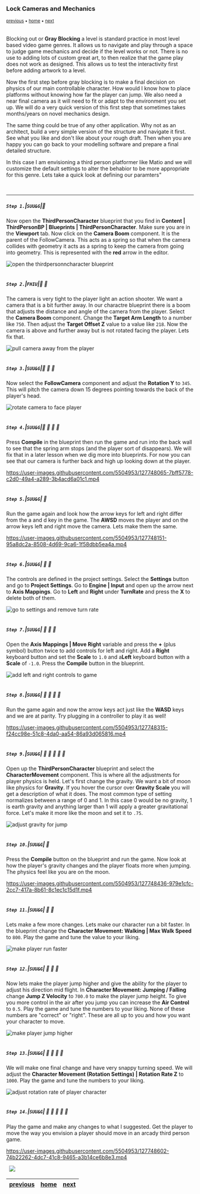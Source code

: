 <img src="https://via.placeholder.com/1000x4/45D7CA/45D7CA" alt="drawing" height="4px"/>

### Lock Cameras and Mechanics

<sub>[previous](../setting-up/README.md#user-content-setting-up-unreal--github) • [home](../README.md#user-content-ue4-hello-world) • [next](../holodeck/README.md#user-content-setting-up-holodeck)</sub>

<img src="https://via.placeholder.com/1000x4/45D7CA/45D7CA" alt="drawing" height="4px"/>

Blocking out or **Gray Blocking** a level is standard practice in most level based video game genres.  It allows us to navigate and play through a space to judge game mechanics and decide if the level works or not.  There is no use to adding lots of custom great art, to then realize that the game play does not work as designed.  This allows us to test the interactivity first before adding artwork to a level.

Now the first step before gray blocking is to make a final decision on physics of our main controllable character.  How would I know how to place platforms without knowing how far the player can jump.  We also need a near final camera as it will need to fit or adapt to the environment you set up.  We will do a very quick version of this first step that sometimes takes months/years on novel mechanics design.

The same thing could be true of any other application.  Why not as an architect, build a very simple version of the structure and navigate it first.  See what you like and don't like about your rough draft.  Then when you are happy you can go back to your modelling software and prepare a final detailed structure.

In this case I am envisioning a third person platformer like Matio and we will customize the default settings to alter the behabior to be more appropriate for this genre. Lets take a quick look at defining our paramters"

<br>

---

##### `Step 1.`\|`SUU&G`|:small_blue_diamond:

Now open the **ThirdPersonCharacter** blueprint that you find in **Content | ThirdPersonBP | Blueprints | ThirdPersonCharacter**. Make sure you are in the **Viewport** tab. Now click on the **Camera Boom** component.  It is the parent of the FollowCamera.  This acts as a spring so that when the camera collides with geometry it acts as a spring to keep the camera from going into geometry. This is represented with the **red** arrow in the editor.

![open the thirdpersonncharacter blueprint](images/image_04.jpg)

<img src="https://via.placeholder.com/500x2/45D7CA/45D7CA" alt="drawing" height="2px" alt = ""/>

##### `Step 2.`\|`FHIU`|:small_blue_diamond: :small_blue_diamond: 

The camera is very tight to the player light an action shooter.  We want a camera that is a bit further away.  In our charactre blueprint there is a boom that adjusts the distance and angle of the camera from the player. Select the **Camera Boom** component.  Change the **Target Arm Length** to a number like `750`.  Then adjust the **Target Offset Z** value to a value like `218`. Now the camera is above and further away but is not rotated facing the player.  Lets fix that.

![pull camera away from the player](images/image_07.jpg)

<img src="https://via.placeholder.com/500x2/45D7CA/45D7CA" alt="drawing" height="2px" alt = ""/>

##### `Step 3.`\|`SUU&G`|:small_blue_diamond: :small_blue_diamond: :small_blue_diamond:
Now select the **FollowCamera** component and adjust the **Rotation Y** to `345`.  This will pitch the camera down 15 degrees pointing towards the back of the player's head.

![rotate camera to face player](images/image_20.png)

<img src="https://via.placeholder.com/500x2/45D7CA/45D7CA" alt="drawing" height="2px" alt = ""/>

##### `Step 4.`\|`SUU&G`|:small_blue_diamond: :small_blue_diamond: :small_blue_diamond: :small_blue_diamond:

Press **Compile** in the blueprint then run the game and run into the back wall to see that the spring arm stops (and the player sort of disappears).  We will fix that in a later lesson when we dig more into blueprints. For now you can see that our camera is further back and high up looking down at the player.

https://user-images.githubusercontent.com/5504953/127748065-7bff5778-c2d0-49a4-a289-3b4acd6a01c1.mp4

<img src="https://via.placeholder.com/500x2/45D7CA/45D7CA" alt="drawing" height="2px" alt = ""/>

##### `Step 5.`\|`SUU&G`| :small_orange_diamond:

Run the game again and look how the arrow keys for left and right differ from the a and d key in the game.  The **AWSD** moves the player and on the arrow keys left and right move the camera.  Lets make them the same.

https://user-images.githubusercontent.com/5504953/127748151-95a8dc2a-8508-4d69-9ca6-1f58dbb5ea4a.mp4

<img src="https://via.placeholder.com/500x2/45D7CA/45D7CA" alt="drawing" height="2px" alt = ""/>

##### `Step 6.`\|`SUU&G`| :small_orange_diamond: :small_blue_diamond:

The controls are defined in the project settings.  Select the **Settings** button and go to **Project Settings**.  Go to **Engine | Input** and open up the arrow next to **Axis Mappings**.  Go to **Left** and **Right** under **TurnRate** and press the **X** to delete both of them.

![go to settings and remove turn rate](images/image_09.jpg)

<img src="https://via.placeholder.com/500x2/45D7CA/45D7CA" alt="drawing" height="2px" alt = ""/>

##### `Step 7.`\|`SUU&G`| :small_orange_diamond: :small_blue_diamond: :small_blue_diamond:

Open the **Axis Mappings | Move Right** variable and press the **+** (plus symbol) button twice to add controls for left and right.  Add a **Right** keyboard button and set the **Scale** to `1.0` and a**Left** keyboard button with a **Scale** of `-1.0`. Press the **Compile** button in the blueprint.

![add left and right controls to game](images/image_11.jpg)

<img src="https://via.placeholder.com/500x2/45D7CA/45D7CA" alt="drawing" height="2px" alt = ""/>

##### `Step 8.`\|`SUU&G`| :small_orange_diamond: :small_blue_diamond: :small_blue_diamond: :small_blue_diamond:

Run the game again and now the arrow keys act just like the **WASD** keys and we are at parity.  Try plugging in a controller to play it as well!

https://user-images.githubusercontent.com/5504953/127748315-f24cc98e-51c8-4da0-aa54-86a93d065816.mp4

<img src="https://via.placeholder.com/500x2/45D7CA/45D7CA" alt="drawing" height="2px" alt = ""/>

##### `Step 9.`\|`SUU&G`| :small_orange_diamond: :small_blue_diamond: :small_blue_diamond: :small_blue_diamond: :small_blue_diamond:

Open up the **ThirdPersonCharacter** blueprint and select the **CharacterMovement** component.  This is where all the adjustments for player physics is held.  Let's first change the gravity.  We want a bit of moon like physics for **Gravity**. If you hover the cursor over **Gravity Scale** you will get a description of what it does.  The most common type of setting normalizes between a range of 0 and 1.  In this case 0 would be no gravity, 1 is earth gravity and anything larger than 1 will apply a greater gravitational force.  Let's make it more like the moon and set it to `.75`.

![adjust gravity for jump](images/image_13.jpg)

<img src="https://via.placeholder.com/500x2/45D7CA/45D7CA" alt="drawing" height="2px" alt = ""/>

##### `Step 10.`\|`SUU&G`| :large_blue_diamond:

Press the **Compile** button on the blueprint and run the game.  Now look at how the player's gravity changes and the player floats more when jumping. The physics feel like you are on the moon.

https://user-images.githubusercontent.com/5504953/127748436-979e1cfc-2cc7-417a-8b61-8c1ec1c15d1f.mp4

<img src="https://via.placeholder.com/500x2/45D7CA/45D7CA" alt="drawing" height="2px" alt = ""/>

##### `Step 11.`\|`SUU&G`| :large_blue_diamond: :small_blue_diamond: 

Lets make a few more changes.  Lets make our character run a bit faster.  In the blueprint change the **Character Movement: Walking | Max Walk Speed** to `800`. Play the game and tune the value to your liking.

![make player run faster](images/image_14.jpg)

<img src="https://via.placeholder.com/500x2/45D7CA/45D7CA" alt="drawing" height="2px" alt = ""/>


##### `Step 12.`\|`SUU&G`| :large_blue_diamond: :small_blue_diamond: :small_blue_diamond: 

Now lets make the player jump higher and give the ability for the player to adjust his direction mid flight.  In **Character Movement: Jumping / Falling** change **Jump Z Velocity** to `700.0` to make the player jump height. To give you more control in the air after you jump you can increase the **Air Control** to `0.5`. Play the game and tune the numbers to your liking. None of these numbers are \"correct\" or \"right\".  These are all up to you and how you want your character to move.

![make player jump higher](images/image_15.jpg)

<img src="https://via.placeholder.com/500x2/45D7CA/45D7CA" alt="drawing" height="2px" alt = ""/>

##### `Step 13.`\|`SUU&G`| :large_blue_diamond: :small_blue_diamond: :small_blue_diamond:  :small_blue_diamond: 

We will make one final change and have very snappy turning speed.  We will adjust the **Character Movement (Rotation Settings) | Rotation Rate Z** to `1000`. Play the game and tune the numbers to your liking.

![adjust rotation rate of player character](images/image_16.jpg)

<img src="https://via.placeholder.com/500x2/45D7CA/45D7CA" alt="drawing" height="2px" alt = ""/>

##### `Step 14.`\|`SUU&G`| :large_blue_diamond: :small_blue_diamond: :small_blue_diamond: :small_blue_diamond:  :small_blue_diamond: 

Play the game and make any changes to what I suggested.  Get the player to move the way you envision a player should move in an arcady third person game.

https://user-images.githubusercontent.com/5504953/127748602-74b22262-4dc7-41c8-9465-a3b14ce6b8e3.mp4


<img src="https://via.placeholder.com/1000x4/dba81a/dba81a" alt="drawing" height="4px" alt = ""/>

<img src="https://via.placeholder.com/1000x100/45D7CA/000000/?text=Next Up - Holodeck">

<img src="https://via.placeholder.com/1000x4/dba81a/dba81a" alt="drawing" height="4px" alt = ""/>

| [previous](../setting-up/README.md#user-content-setting-up-unreal--github)| [home](../README.md#user-content-ue4-hello-world) | [next](../holodeck/README.md#user-content-setting-up-holodeck)|
|---|---|---|
